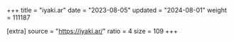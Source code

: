 +++
title = "iyaki.ar"
date = "2023-08-05"
updated = "2024-08-01"
weight = 111187

[extra]
source = "https://iyaki.ar/"
ratio = 4
size = 109
+++
